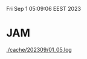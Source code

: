 Fri Sep  1 05:09:06 EEST 2023
# JAM
<a href='./cache/202309/01_05.log'>./cache/202309/01_05.log</a>
